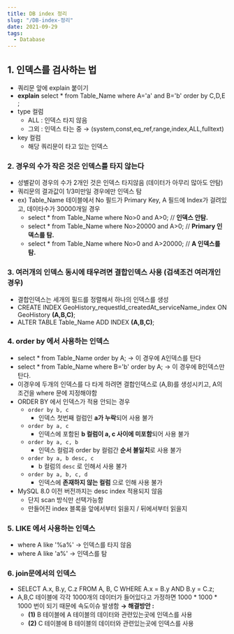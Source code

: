 ```yaml
---
title: DB index 정리
slug: "/DB-index-정리"
date: 2021-09-29
tags:
  - Database
---
```


## 1. 인덱스를 검사하는 법

- 쿼리문 앞에 explain 붙이기
- **explain** select * from Table_Name where A='a' and B='b' order by C,D,E ;
- type 컬럼
    - ALL :  인덱스 타지 않음
    - 그외 : 인덱스 타는 중 → (system,const,eq_ref,range,index,ALL,fulltext)
- key 컬럼
    - 해당 쿼리문이 타고 있는 인덱스

### 2. 경우의 수가 작은 것은 인덱스를 타지 않는다

- 성별같이 경우의 수가 2개인 것은 인덱스 타지않음 (데이터가 아무리 많아도 안탐)
- 쿼리문의 결과값이 1/3미만일 경우에만 인덱스 탐
- ex) Table_Name 테이블에서 No 필드가 Primary Key, A 필드에 Index가 걸려있고, 데이타수가 30000개일 경우
    - select * from Table_Name where No\>0 and A\>0; // **인덱스 안탐.**
    - select * from Table_Name where No\>20000 and A\>0; // **Primary 인덱스를 탐.**
    - select * from Table_Name where No\>0 and A\>20000; // **A 인덱스를 탐.**

### 3. 여러개의 인덱스 동시에 태우려면 결합인덱스 사용 (검색조건 여러개인 경우)

- 결합인덱스는 세개의 필드를 정렬해서 하나의 인덱스를 생성
- CREATE INDEX GeoHistory_requestId_createdAt_serviceName_index
ON GeoHistory **(A,B,C)**;
- ALTER TABLE Table_Name ADD INDEX **(A,B,C)**;

### 4. order by 에서 사용하는 인덱스

- select * from Table_Name order by A; → 이 경우에 A인덱스를 탄다
- select * from Table_Name where B='b' order by A; → 이 경우에 B인덱스만 탄다.
- 이경우에 두개의 인덱스를 다 타게 하려면 결합인덱스로 (A,B)를 생성시키고, A의 조건을 where 문에 지정해야함
- ORDER BY 에서 인덱스가 적용 안되는 경우
    - `order by b, c`
        - 인덱스 첫번째 컬럼인 **a가 누락**되어 사용 불가
    - `order by a, c`
        - 인덱스에 포함된 **b 컬럼이 a, c 사이에 미포함**되어 사용 불가
    - `order by a, c, b`
        - 인덱스 컬럼과 order by 컬럼간 **순서 불일치**로 사용 불가
    - `order by a, b desc, c`
        - b 컬럼의 `desc` 로 인해서 사용 불가
    - `order by a, b, c, d`
        - 인덱스에 **존재하지 않는 컬럼** 으로 인해 사용 불가
- MySQL 8.0 이전 버전까지는 desc index 적용되지 않음
    - 단지 scan 방식만 선택가능함
    - 만들어진 index 블록을 앞에서부터 읽을지 / 뒤에서부터 읽을지

### 5. LIKE 에서 사용하는 인덱스

- where A like '%a%' → 인덱스를 타지 않음
- where A like 'a%' → 인덱스를 탐

### 6. join문에서의 인덱스

- SELECT A.x, B.y, C.z
FROM A, B, C
WHERE A.x = B.y
AND B.y = C.z;
- A,B,C 테이블에 각각 1000개의 데이터가 들어있다고 가정하면 1000 * 1000 * 1000 번이 되기 때문에 속도이슈 발생함
**→ 해결방안 :**
    - **(1)** B 테이블에 A 테이블의 데이터와 관련있는곳에 인덱스를 사용
    - **(2)** C 테이블에 B 테이블의 데이터와 관련있는곳에 인덱스를 사용
